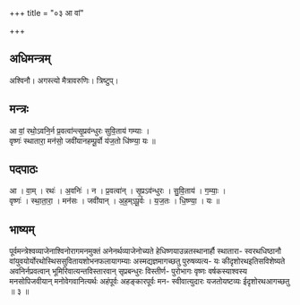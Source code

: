+++
title = "०३ आ वां"

+++
## अधिमन्त्रम्
अश्विनौ। अगस्त्यो मैत्रावरुणिः। त्रिष्टुप्।

## मन्त्रः
आ वां॒ रथो॒ऽवनि॒र्न प्र॒वत्वा॑न्त्सृ॒प्रव॑न्धुरः सुवि॒ताय॑ गम्याः ।  
वृष्णः॑ स्थातारा॒ मन॑सो॒ जवी॑यानहम्पू॒र्वो य॑ज॒तो धि॑ष्ण्या॒ यः ॥

## पदपाठः
आ । वा॒म् । रथः॑ । अ॒वनिः॑ । न । प्र॒वत्वा॑न् । सृ॒प्रऽव॑न्धुरः । सु॒वि॒ताय॑ । ग॒म्याः॒ ।  
वृष्णः॑ । स्था॒ता॒रा॒ । मन॑सः । जवी॑यान् । अ॒ह॒म्ऽपू॒र्वः । य॒ज॒तः । धि॒ष्ण्या॒ । यः ॥

## भाष्यम्
पूर्वमन्त्रेश्वव्याजेनाश्विनोरागमनमुक्तं अनेनर्थव्याजेनोच्यते हेधिष्णयाउन्नतस्थानार्हौ स्थातारा- स्वरथधिष्ठानौ वांयुवयोर्योरथोस्थिससुवितायशोभनफलायागम्याः अस्मद्यज्ञमागच्छतु पुरुषव्यत्य- यः कीदृशोरथइतिसविशेष्यते अवनिर्नप्रवत्वान् भूमिरिवात्यन्तविस्तारवान् सृप्रबन्धुरः विस्तीर्ण- पुरोभागः वृष्णः वर्षकस्याश्वस्य मनसोपिजवीयान् मनोवेगवानित्यर्थः अहंपूर्वः अहङ्कारपूर्वः मन- स्वीवात्युदारः यजतोयष्टव्यः ईदृशोरथआगच्छतु ॥ ३ ॥